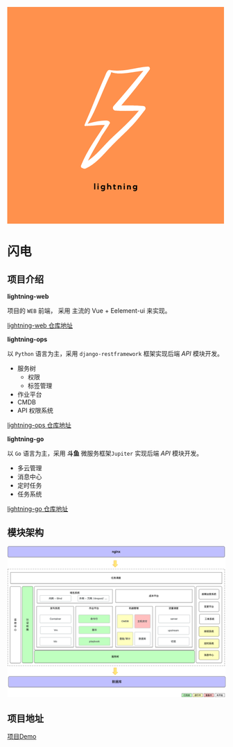 ![lightning!](./imgs/lightning.png)



# 闪电

## 项目介绍

**lightning-web**

项目的 `WEB` 前端， 采用 主流的 Vue + Eelement-ui 来实现。

[lightning-web 仓库地址](https://github.com/zhengyansheng/lightning-web)



**lightning-ops**

以 `Python` 语言为主，采用 `django-restframework` 框架实现后端 *API* 模块开发。

- 服务树
  - 权限
  - 标签管理
- 作业平台
- CMDB
- API 权限系统

[lightning-ops 仓库地址](https://github.com/zhengyansheng/lightning-ops)



**lightning-go**

以 `Go` 语言为主，采用 **斗鱼** 微服务框架`Jupiter` 实现后端 *API* 模块开发。

- 多云管理
- 消息中心
- 定时任务
- 任务系统

[lightning-go 仓库地址](https://github.com/zhengyansheng/lightning-go)



## 模块架构

![ops-2021-arch](./imgs/ops-2021-arch.png)

## 项目地址



[项目Demo](http://www.aiops724.com/)



